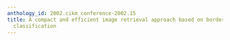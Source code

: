 ```yaml
---
anthology_id: 2002.cikm_conference-2002.15
title: A compact and efficient image retrieval approach based on border/interior pixel
  classification
---
```

